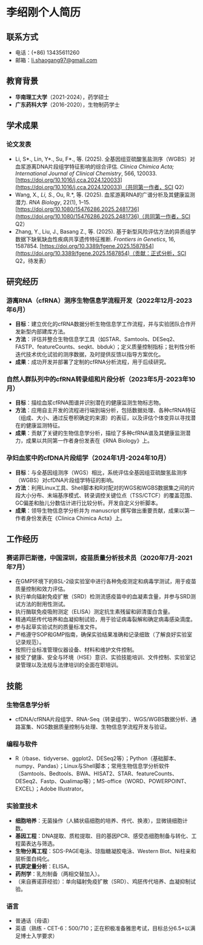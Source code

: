 # 李绍刚个人简历

## 联系方式
- 电话：(+86) 13435611260
- 邮箱：li.shaogang97@gmail.com

## 教育背景
- **华南理工大学**（2021-2024），药学硕士
- **广东药科大学**（2016-2020），生物制药学士

## 学术成果
### 论文发表
- Li, S*., Lin, Y*., Su, F*., 等. (2025). 全基因组亚硫酸氢盐测序（WGBS）对血浆游离DNA片段组学特征影响的综合评估. *Clinica Chimica Acta; International Journal of Clinical Chemistry*, 566, 120033. [https://doi.org/10.1016/j.cca.2024.120033](https://doi.org/10.1016/j.cca.2024.120033)（共同第一作者，SCI Q2）
- Wang, X.*, Li, S.*, Ou, R.*, 等. (2025). 血浆游离RNA的广谱分析及其健康监测潜力. *RNA Biology*, 22(1), 1–15. [https://doi.org/10.1080/15476286.2025.2481736](https://doi.org/10.1080/15476286.2025.2481736)（共同第一作者，SCI Q2）
- Zhang, Y., Liu, J., Basang Z., 等. (2025). 基于新型风险评估方法的异质组学数据下缺氧缺血性疾病共享遗传特征推断. *Frontiers in Genetics*, 16, 1587854. [https://doi.org/10.3389/fgene.2025.1587854](https://doi.org/10.3389/fgene.2025.1587854)（贡献：正式分析，SCI Q2，待发表）

## 研究经历
### 游离RNA（cfRNA）测序生物信息学流程开发（2022年12月-2023年6月）
- **目标**：建立优化的cfRNA数据分析生物信息学工作流程，并与实验团队合作开发新型内部建库方法。
- **方法**：评估并整合生物信息学工具（如STAR、Samtools、DESeq2、FASTP、featureCounts、seqkt、bbduk）；定义质量控制指标；批判性分析迭代技术优化试验的测序数据，及时提供反馈以指导方案优化。
- **成果**：成功开发并部署了定制的cfRNA分析流程，用于后续研究。

### 自然人群队列中的cfRNA转录组和片段分析（2023年5月-2023年10月）
- **目标**：描绘血浆cfRNA图谱并识别潜在的健康监测生物标志物。
- **方法**：应用自主开发的流程进行端到端分析，包括数据处理、各种cfRNA特征（组成、大小、通过反卷积确定的来源）的表征，以及评估个体变异以寻找潜在的健康监测特征。
- **成果**：贡献了关键的生物信息学分析，描绘了多种cfRNA谱及其健康监测潜力，成果以共同第一作者身份发表在《RNA Biology》上。

### 孕妇血浆中的cfDNA片段组学（2024年1月-2024年10月）
- **目标**：与全基因组测序（WGS）相比，系统评估全基因组亚硫酸氢盐测序（WGBS）对cfDNA片段组学特征的影响。
- **方法**：利用Linux工具、Shell脚本和R对配对的WGS和WGBS数据集之间的片段大小分布、末端基序模式、转录调控关键位点（TSS/CTCF）的覆盖范围、GC偏差和胎儿分数估计进行比较分析。开发自定义分析脚本。
- **成果**：领导生物信息学分析并为 manuscript 撰写做出重要贡献，成果以第一作者身份发表在《Clinica Chimica Acta》上。

## 工作经历
### 赛诺菲巴斯德，中国深圳，疫苗质量分析技术员（2020年7月-2021年7月）
- 在GMP环境下的BSL-2级实验室中进行各种免疫测定和病毒学测试，用于疫苗质量控制和效力评估。
- 执行单向辐射免疫扩散（SRD）检测流感疫苗中的血凝素含量，并参与SRD测试方法的耐用性测试。
- 执行酶联免疫吸附测定（ELISA）测定抗生素残留和卵清蛋白含量。
- 精通鸡胚传代培养和血凝抑制试验，用于验证病毒裂解和确定病毒感染滴度。
- 参与起草实验试剂的质量标准文件。
- 严格遵守SOP和GMP指南，确保实验结果准确和记录细致（了解良好实验室记录规范）。
- 按照行业标准管理仪器设备、材料和维护文件控制。
- 接受了健康、安全与环境（HSE）意识、实验技能培训、文件控制、实验室记录管理以及法规与法律培训的全面在职培训。

## 技能
### 生物信息学分析
- cfDNA/cfRNA片段组学、RNA-Seq（转录组学）、WGS/WGBS数据分析、通路富集、NGS数据质量控制与处理、生物信息学流程开发与验证。

### 编程与软件
- R（rbase、tidyverse、ggplot2、DESeq2等）；Python（基础脚本、numpy、Pandas）；Linux与Shell脚本；常用生物信息学分析软件（Samtools、Bedtools、BWA、HISAT2、STAR、featureCounts、DESeq2、Fastp、Qualimap等）；MS-office（WORD、POWERPOINT、EXCEL）；Adobe Illustrator。

### 实验室技术
- **细胞培养**：无菌操作（人鳞状癌细胞的培养、传代、换液），显微镜细胞计数。
- **基因工程**：DNA提取、质粒提取、目的基因PCR、感受态细胞制备与转化、工程菌表达与筛选。
- **生物分离工程**：SDS-PAGE电泳、琼脂糖凝胶电泳、Western Blot、Ni柱亲和层析蛋白纯化。
- **抗原定量分析**：ELISA。
- **药剂学**：乳剂制备（两相交替加入）。
- （来自赛诺菲经验）：单向辐射免疫扩散（SRD）、鸡胚传代培养、血凝抑制试验。

### 语言
- 普通话（母语）
- 英语（熟练 - CET-6：500/710；正在积极准备雅思考试，目标总分6.5+以满足博士入学要求）